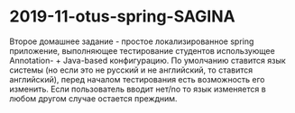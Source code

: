 # 2019-11-otus-spring-SAGINA

Второе домашнее задание - простое локализированное spring приложение, выполняющее тестирование студентов использующее Annotation- + Java-based конфигурацию.
По умолчанию ставится язык системы (но если это не русский и не английский, то ставится английский), перед началом тестирования есть возможность его изменить. Если пользователь вводит нет/no то язык изменяется в любом другом случае остается преждним.